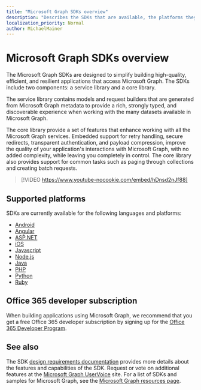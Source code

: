 ```yaml
---
title: "Microsoft Graph SDKs overview"
description: "Describes the SDKs that are available, the platforms they support, and the value they provide to developers."
localization_priority: Normal
author: MichaelMainer
---
```


# Microsoft Graph SDKs overview

The Microsoft Graph SDKs are designed to simplify building high-quality, efficient, and resilient applications that access Microsoft Graph. The SDKs include two components: a service library and a core library.

The service library contains models and request builders that are generated from Microsoft Graph metadata to provide a rich, strongly typed, and discoverable experience when working with the many datasets available in Microsoft Graph.

The core library provide a set of features that enhance working with all the Microsoft Graph services. Embedded support for retry handling, secure redirects, transparent authentication, and payload compression, improve the quality of your application's interactions with Microsoft Graph, with no added complexity, while leaving you completely in control. The core library also provides support for common tasks such as paging through collections and creating batch requests.

> [!VIDEO https://www.youtube-nocookie.com/embed/hDnsd2nJf88]


## Supported platforms

SDKs are currently available for the following languages and platforms:

- [Android](https://developer.microsoft.com/en-us/graph/get-started/android)
- [Angular](https://developer.microsoft.com/en-us/graph/get-started/angular)
- [ASP.NET](https://developer.microsoft.com/en-us/graph/get-started/asp.net)
- [iOS](https://developer.microsoft.com/en-us/graph/get-started/ios)
- [Javascript](https://developer.microsoft.com/en-us/graph/get-started/javascript)
- [Node.js](https://developer.microsoft.com/en-us/graph/get-started/node.js)
- [Java](https://developer.microsoft.com/en-us/graph/get-started/java)
- [PHP](https://developer.microsoft.com/en-us/graph/get-started/php)
- [Python](https://developer.microsoft.com/en-us/graph/get-started/python)
- [Ruby](https://developer.microsoft.com/en-us/graph/get-started/ruby)

## Office 365 developer subscription

When building applications using Microsoft Graph, we recommend that you get a free Office 365 developer subscription by signing up for the [Office 365 Developer Program](http://aka.ms/OfficeDevProgram).

## See also

The SDK [design requirements documentation](https://github.com/microsoftgraph/msgraph-sdk-design) provides more details about the features and capabilities of the SDK. Request or vote on additional features at the [Microsoft Graph UserVoice](https://microsoftgraph.uservoice.com) site. For a list of SDKs and samples for Microsoft Graph, see the [Microsoft Graph resources page](https://developer.microsoft.com/en-us/graph/gallery/?filterBy=Samples,SDKs).
